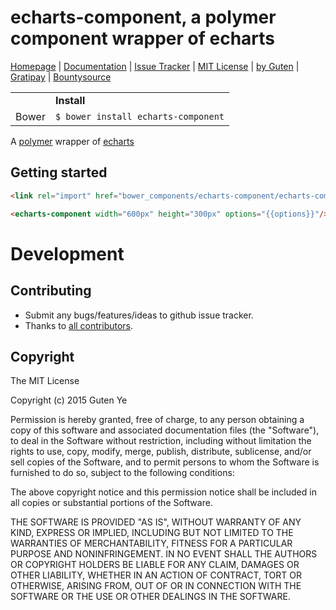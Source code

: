 echarts-component, a polymer component wrapper of echarts
=========================================================

[Homepage](https://github.com/gutenye/echarts-component) |
[Documentation](https://github.com/gutenye/echarts-component/wiki) |
[Issue Tracker](https://github.com/gutenye/echarts-component/issues) |
[MIT License](http://choosealicense.com/licenses/mit) |
[by Guten](http://guten.me) |
[Gratipay](https://gratipay.com/gutenye) |
[Bountysource](https://www.bountysource.com/teams/gutenye)

|                |                                                            |
|----------------|------------------------------------------------------------|
|                |  **Install**                                               |
| Bower         | `$ bower install echarts-component`                                           |

A [polymer](https://github.com/Polymer/polymer) wrapper of [echarts](https://github.com/ecomfe/echarts)

Getting started
---------------

```html
<link rel="import" href="bower_components/echarts-component/echarts-component.html">

<echarts-component width="600px" height="300px" options="{{options}}"/>
```

Development
===========

Contributing
-------------

* Submit any bugs/features/ideas to github issue tracker.
* Thanks to [all contributors](https://github.com/gutenye/echarts-component/contributors?type=a).

Copyright
---------

The MIT License

Copyright (c) 2015 Guten Ye

Permission is hereby granted, free of charge, to any person obtaining a copy
of this software and associated documentation files (the "Software"), to deal
in the Software without restriction, including without limitation the rights
to use, copy, modify, merge, publish, distribute, sublicense, and/or sell
copies of the Software, and to permit persons to whom the Software is
furnished to do so, subject to the following conditions:

The above copyright notice and this permission notice shall be included in all
copies or substantial portions of the Software.

THE SOFTWARE IS PROVIDED "AS IS", WITHOUT WARRANTY OF ANY KIND, EXPRESS OR
IMPLIED, INCLUDING BUT NOT LIMITED TO THE WARRANTIES OF MERCHANTABILITY,
FITNESS FOR A PARTICULAR PURPOSE AND NONINFRINGEMENT. IN NO EVENT SHALL THE
AUTHORS OR COPYRIGHT HOLDERS BE LIABLE FOR ANY CLAIM, DAMAGES OR OTHER
LIABILITY, WHETHER IN AN ACTION OF CONTRACT, TORT OR OTHERWISE, ARISING FROM,
OUT OF OR IN CONNECTION WITH THE SOFTWARE OR THE USE OR OTHER DEALINGS IN THE
SOFTWARE.
